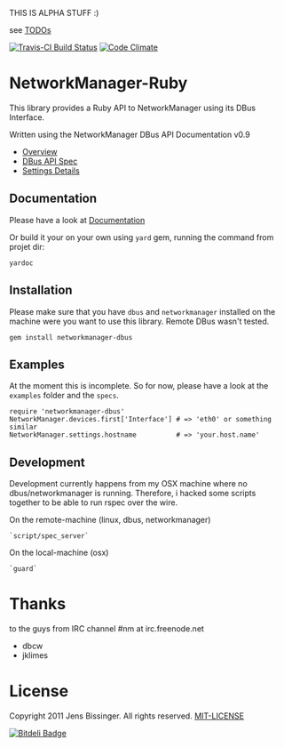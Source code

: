 THIS IS ALPHA STUFF :)

see [TODOs](TODO.md)

[![Travis-CI Build Status](https://secure.travis-ci.org/bsingr/networkmanager-dbus.png)](https://secure.travis-ci.org/dpree/networkmanager-dbus)
[![Code Climate](https://codeclimate.com/github/bsingr/networkmanager-dbus.png)](https://codeclimate.com/github/bsingr/networkmanager-dbus)

# NetworkManager-Ruby

This library provides a Ruby API to NetworkManager using its DBus Interface.

Written using the NetworkManager DBus API Documentation v0.9

  * [Overview](http://projects.gnome.org/NetworkManager/developers/api/09/index.html)
  * [DBus API Spec](http://projects.gnome.org/NetworkManager/developers/api/09/spec.html)
  * [Settings Details](http://projects.gnome.org/NetworkManager/developers/api/09/ref-settings.html)

## Documentation

Please have a look at [Documentation](http://rubydoc.info/github/dpree/networkmanager-dbus)

Or build it your on your own using `yard` gem, running the command from projet dir:

    yardoc

## Installation

Please make sure that you have `dbus` and `networkmanager` installed on the machine
were you want to use this library. Remote DBus wasn't tested.

    gem install networkmanager-dbus

## Examples

At the moment this is incomplete. So for now,
please have a look at the `examples` folder and the `specs`.

    require 'networkmanager-dbus'
    NetworkManager.devices.first['Interface'] # => 'eth0' or something similar
    NetworkManager.settings.hostname          # => 'your.host.name'

## Development

Development currently happens from my OSX machine where no dbus/networkmanager
is running. Therefore, i hacked some scripts together to be able to run rspec
over the wire.

On the remote-machine (linux, dbus, networkmanager)

    `script/spec_server`
    
On the local-machine (osx)

    `guard`

# Thanks

to the guys from IRC channel #nm at irc.freenode.net

   * dbcw
   * jklimes

# License

Copyright 2011 Jens Bissinger. All rights reserved. [MIT-LICENSE](MIT-LICENSE)


[![Bitdeli Badge](https://d2weczhvl823v0.cloudfront.net/dpree/networkmanager-dbus/trend.png)](https://bitdeli.com/free "Bitdeli Badge")

